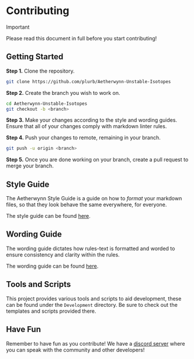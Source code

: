 # Contributing

> [!IMPORTANT]
>
> Please read this document in full before you start contributing!

## Getting Started

**Step 1.** Clone the repository.

```bash
git clone https://github.com/plurb/Aetherwynn-Unstable-Isotopes
```

**Step 2.** Create the branch you wish to work on.

```bash
cd Aetherwynn-Unstable-Isotopes
git checkout -b <branch>
```

**Step 3.** Make your changes according to the style and wording guides. Ensure that all of your changes comply with markdown linter rules.

**Step 4.** Push your changes to remote, remaining in your branch.

```bash
git push -u origin <branch>
```

**Step 5.** Once you are done working on your branch, create a pull request to merge your branch.

## Style Guide

The Aetherwynn Style Guide is a guide on how to *format* your markdown files, so that they look behave the same everywhere, for everyone.

The style guide can be found [here][SG].

## Wording Guide

The wording guide dictates how rules-text is formatted and worded to ensure consistency and clarity within the rules.

The wording guide can be found [here][WG].

## Tools and Scripts

This project provides various tools and scripts to aid development, these can be found under the `Development` directory. Be sure to check out the templates and scripts provided there.

## Have Fun

Remember to have fun as you contribute! We have a [discord server][DS] where you can speak with the community and other developers!

<!---->

[SG]: ./Development/Style%20Guide.md
[WG]: ./Development/Wording%20Guide.md
[DS]: https://discord.gg/tkPCw4FmWM
